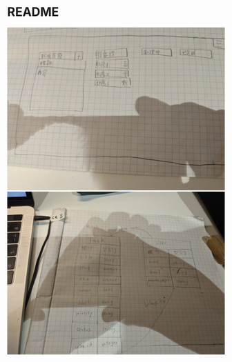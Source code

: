 # README

![image](pictures/PXL_20211111_085836068.jpg)
![image](https://github.com/sheng87/task_management/blob/topic/PXL_20211111_115459826.jpg?raw=true)
